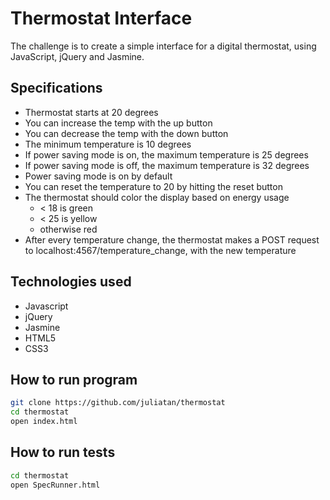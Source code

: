 Thermostat Interface
====================

The challenge is to create a simple interface for a digital thermostat, using JavaScript, jQuery and Jasmine.

Specifications
--------------

- Thermostat starts at 20 degrees
- You can increase the temp with the up button
- You can decrease the temp with the down button
- The minimum temperature is 10 degrees
- If power saving mode is on, the maximum temperature is 25 degrees
- If power saving mode is off, the maximum temperature is 32 degrees
- Power saving mode is on by default
- You can reset the temperature to 20 by hitting the reset button
- The thermostat should color the display based on energy usage 
  - < 18 is green
  - < 25 is yellow
  - otherwise red
- After every temperature change, the thermostat makes a POST request to localhost:4567/temperature_change, with the new temperature

Technologies used
-----------------

- Javascript
- jQuery
- Jasmine
- HTML5
- CSS3

How to run program
------------------
```sh
git clone https://github.com/juliatan/thermostat
cd thermostat
open index.html
```

How to run tests
----------------
```sh
cd thermostat
open SpecRunner.html
```